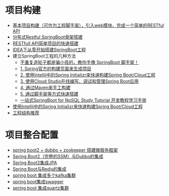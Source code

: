 


# 项目构建
* [基本项目构建（可作为工程脚手架），引入web模块，完成一个简单的RESTful API](http://blog.didispace.com/spring-boot-learning-1/)
* [分布式Restful SpringBoot骨架搭建](https://blog.csdn.net/songxinjianqwe/article/details/77478385)
* [RESTfull API简单项目的快速搭建](https://www.bilibili.com/video/av13224378?from=search&seid=10786600269014143134)
* [IDEA下从零开始搭建SpringBoot工程](https://blog.csdn.net/u013248535/article/details/55100979)
* 建立SpringBoot工程的几种方法
  * [不重复造轮子都是骗小孩的，教你手撸 SpringBoot 脚手架！](https://developer.51cto.com/art/202103/650015.htm)
  * [1. Spring官方的构建页面来生成项目](http://blog.didispace.com/spring-boot-learning-1/)
  * [2. 使用Intellij中的Spring Initializr来快速构建Spring Boot/Cloud工程](http://blog.didispace.com/spring-initializr-in-intellij/)
  * [3. 使用Cloud Studio在线编写、调试和管理Spring Boot应用](http://blog.didispace.com/studio-coding-spring-boot-app/#)
  * [4. 通过Maven来手工构建](https://blog.csdn.net/u013248535/article/details/55100979)
  * [5. 通过脚手架等方式快速搭建]()
  * [一站式SpringBoot for NoSQL Study Tutorial 开发教程学习手册](https://www.cnblogs.com/starcrm/p/9667830.html)
* [使用Intellij中的Spring Initializr来快速构建Spring Boot/Cloud工程](http://blog.didispace.com/spring-initializr-in-intellij/)
* [工程结构推荐](http://blog.didispace.com/spring-boot-learning-21-1-2/)


# 项目整合配置
* [spring boot2 + dubbo + zookeeper 搭建微服务框架](https://www.pianshen.com/article/8697367836/)
* [Spring Boot2（完整的SSM）与Dubbo的集成](https://www.pianshen.com/article/960369232/)
* [Spring Boot2集成JPA](https://www.pianshen.com/article/1114121725/)
* [Spring Boot与Redis的集成](https://www.pianshen.com/article/87111813402/)
* [spring boot 集成多个kafka集群](https://www.pianshen.com/article/95811542353/)  
* [spring boot集成swagger](https://www.pianshen.com/article/6672172411/)
* [spring boot 集成quartz集群](https://www.pianshen.com/article/96821505859/)


